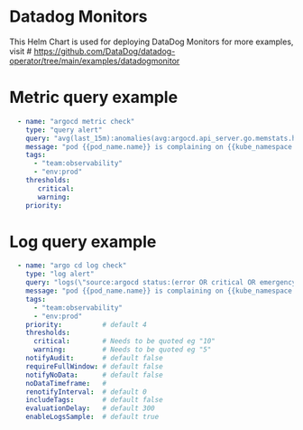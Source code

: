 # Datadog Monitors

This Helm Chart is used for deploying DataDog Monitors
for more examples, visit # https://github.com/DataDog/datadog-operator/tree/main/examples/datadogmonitor


# Metric query example
```yaml
  - name: "argocd metric check" 
    type: "query alert"
    query: "avg(last_15m):anomalies(avg:argocd.api_server.go.memstats.heap.alloc_bytes{*,*,*} by {host,kube_cluster_name}, 'basic', 2, direction='both', interval=60, alert_window='last_15m', count_default_zero='true') >= 1"
    message: "pod {{pod_name.name}} is complaining on {{kube_namespace.name}}"
    tags:
      - "team:observability"
      - "env:prod"
    thresholds:
       critical:
       warning:
    priority:
```

# Log query example
```yaml
  - name: "argo cd log check"
    type: "log alert"
    query: "logs(\"source:argocd status:(error OR critical OR emergency) -\\\"Watch failed\\\" -\\\"helm template\\\"\").index(\"*\").rollup(\"count\").last(\"5m\") > 20"
    message: "pod {{pod_name.name}} is complaining on {{kube_namespace.name}}"
    tags:
      - "team:observability"
      - "env:prod"
    priority:          # default 4
    thresholds:
      critical:        # Needs to be quoted eg "10"
      warning:         # Needs to be quoted eg "5"
    notifyAudit:       # default false
    requireFullWindow: # default false
    notifyNoData:      # default false
    noDataTimeframe:   # 
    renotifyInterval:  # default 0
    includeTags:       # default false
    evaluationDelay:   # default 300
    enableLogsSample:  # default true
```